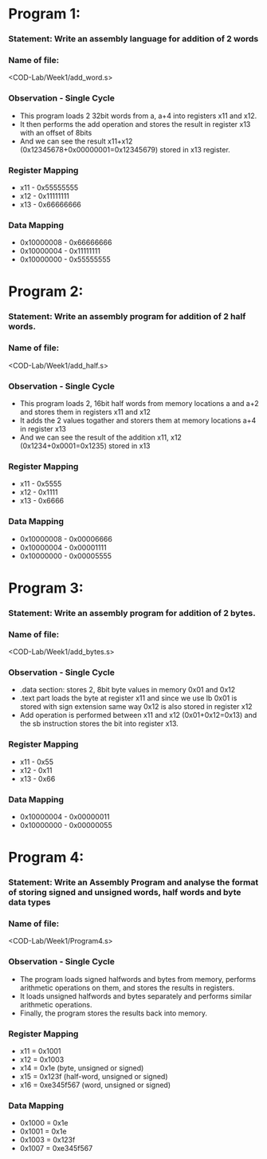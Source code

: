 # Program 1: 
### Statement: Write an assembly language for addition of 2 words

### Name of file:
<COD-Lab/Week1/add_word.s>

### Observation - Single Cycle
- This program loads 2 32bit words from a, a+4 into registers x11 and x12.
- It then performs the add operation and stores the result in register x13 with an offset of 8bits
- And we can see the result x11+x12 (0x12345678+0x00000001=0x12345679) stored in x13 register.
 
### Register Mapping
- x11 - 0x55555555
- x12 - 0x11111111
- x13 - 0x66666666

### Data Mapping
- 0x10000008 - 0x66666666
- 0x10000004 - 0x11111111
- 0x10000000 - 0x55555555

# Program 2: 
### Statement: Write an assembly program for addition of 2 half words.

### Name of file:
<COD-Lab/Week1/add_half.s>

### Observation - Single Cycle
- This program loads 2, 16bit half words from memory locations a and a+2 and stores them in registers x11 and x12
- It adds the 2 values togather and storers them  at memory locations a+4 in register x13
- And we can see the result of the addition x11, x12 (0x1234+0x0001=0x1235) stored in x13
 
### Register Mapping
- x11 - 0x5555
- x12 - 0x1111
- x13 - 0x6666

### Data Mapping
- 0x10000008 - 0x00006666
- 0x10000004 - 0x00001111
- 0x10000000 - 0x00005555

# Program 3: 
### Statement: Write an assembly program for addition of 2 bytes.

### Name of file:
<COD-Lab/Week1/add_bytes.s>

### Observation - Single Cycle
- .data section: stores 2, 8bit byte values in memory 0x01 and 0x12
- .text part loads the byte at register x11 and since we use lb 0x01 is stored with sign extension same way 0x12 is also stored in register x12
- Add operation is performed between x11 and x12 (0x01+0x12=0x13) and the sb instruction stores the bit into register x13.
 
### Register Mapping
- x11 - 0x55
- x12 - 0x11
- x13 - 0x66

### Data Mapping
- 0x10000004 - 0x00000011
- 0x10000000 - 0x00000055

# Program 4: 
### Statement: Write an Assembly Program and analyse the format of storing signed and unsigned words, half words and byte data types

### Name of file:
<COD-Lab/Week1/Program4.s>

### Observation - Single Cycle
- The program loads signed halfwords and bytes from memory, performs arithmetic operations on them, and stores the results in registers.
- It loads unsigned halfwords and bytes separately and performs similar arithmetic operations.
- Finally, the program stores the results back into memory.
### Register Mapping
- x11 = 0x1001
- x12 = 0x1003
- x14 = 0x1e (byte, unsigned or signed)
- x15 = 0x123f (half-word, unsigned or signed)
- x16 = 0xe345f567 (word, unsigned or signed)

### Data Mapping
- 0x1000 = 0x1e
- 0x1001 = 0x1e 
- 0x1003 = 0x123f 
- 0x1007 = 0xe345f567
